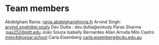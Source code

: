 # Team members
Abdelghani Rania: rania.abdelghani@inria.fr
Arvind Singh: arvind.singh@ei.study
Dev Dutta : dev.dutta@eistudy
Paras Sharma :pas252@pitt.edu
João Souza
Isabelly Bernardes
Allan Arruda
Milo Castro mmc4@cesar.school
Carla Eisemberg carla.eisemberg@cdu.edu.au

